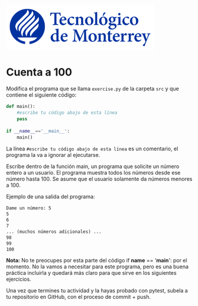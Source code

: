 ![Tec de Monterrey](../../images/logotecmty.png)
# Cuenta a 100

Modifica el programa que se llama `exercise.py` de la carpeta `src` y que contiene el siguiente código:

```python
def main():
    #escribe tu código abajo de esta línea
    pass

if __name__=='__main__':
    main()
```

La línea `#escribe tu código abajo de esta línea` es un comentario, el programa la va a ignorar al ejecutarse.

Escribe dentro de la función main, un programa que solicite un número entero a un usuario. El programa muestra todos los números desde ese número hasta 100. Se asume que el usuario solamente da números menores a 100.

Ejemplo de una salida del programa:

```
Dame un número: 5
5
6
7
... (muchos números adicionales) ...
98
99
100
```

**Nota:** No te preocupes por esta parte del código if __name__ == '__main__': por el momento. No la vamos a necesitar para este programa, pero es una buena práctica incluirla y quedará más claro para que sirve en los siguientes ejercicios.

Una vez que termines tu actividad y la hayas probado con pytest, subela a tu repositorio en GitHub, con el proceso de commit + push.